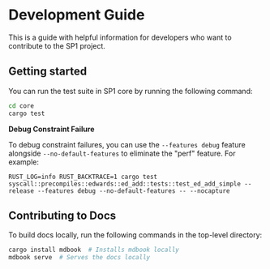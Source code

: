 # Development Guide

This is a guide with helpful information for developers who want to contribute to the SP1 project.

## Getting started

You can run the test suite in SP1 core by running the following command:

```bash
cd core
cargo test
```

**Debug Constraint Failure**

To debug constraint failures, you can use the `--features debug` feature alongside `--no-default-features` to eliminate the "perf" feature. For example:

```
RUST_LOG=info RUST_BACKTRACE=1 cargo test syscall::precompiles::edwards::ed_add::tests::test_ed_add_simple --release --features debug --no-default-features -- --nocapture
```

## Contributing to Docs

To build docs locally, run the following commands in the top-level directory:

```bash
cargo install mdbook  # Installs mdbook locally
mdbook serve  # Serves the docs locally
```
